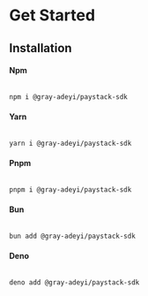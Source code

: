 # Get Started

## Installation

<!-- tabs:start -->

#### **Npm**

```bash

npm i @gray-adeyi/paystack-sdk
```

#### **Yarn**

```bash

yarn i @gray-adeyi/paystack-sdk
```

#### **Pnpm**

```bash

pnpm i @gray-adeyi/paystack-sdk
```

#### **Bun**

```bash

bun add @gray-adeyi/paystack-sdk
```

#### **Deno**

```bash

deno add @gray-adeyi/paystack-sdk
```

<!-- tabs:end -->